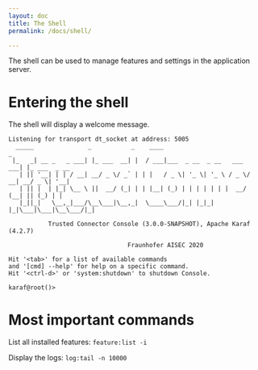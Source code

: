 ```yaml
---
layout: doc
title: The Shell
permalink: /docs/shell/

---
```


The shell can be used to manage features and settings in the application server.

# Entering the shell


The shell will display a welcome message.

```
Listening for transport dt_socket at address: 5005
  _____               _           _    ____                            _ 
 |_   _| __ _   _ ___| |_ ___  __| |  / ___|___  _ __  _ __   ___  ___| |_ ___  _ __ 
   | || '__| | | / __| __/ _ \/ _` | | |   / _ \| '_ \| '_ \ / _ \/ __| __/ _ \| '__| 
   | || |  | |_| \__ \ ||  __/ (_| | | |__| (_) | | | | | | |  __/ (__| || (_) | | 
   |_||_|   \__,_|___/\__\___|\__,_|  \____\___/|_| |_|_| |_|\___|\___|\__\___/|_| 

           Trusted Connector Console (3.0.0-SNAPSHOT), Apache Karaf (4.2.7) 

                                 Fraunhofer AISEC 2020 

Hit '<tab>' for a list of available commands
and '[cmd] --help' for help on a specific command.
Hit '<ctrl-d>' or 'system:shutdown' to shutdown Console.

karaf@root()>
```

# Most important commands

List all installed features: `feature:list -i`

Display the logs: `log:tail -n 10000`